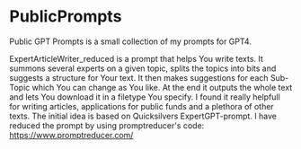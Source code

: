 # PublicPrompts
Public GPT Prompts is a small collection of my prompts for GPT4.

ExpertArticleWriter_reduced is a prompt that helps You write texts. It summons several experts on a given topic, splits the topics into bits and suggests a structure for Your text. It then makes suggestions for each Sub-Topic which You can change as You like. At the end it outputs the whole text and lets You download it in a filetype You specify. I found it really helpfull for writing articles, applications for public funds and a plethora of other texts. The initial idea is based on Quicksilvers ExpertGPT-prompt. I have reduced the prompt by using promptreducer's code: https://www.promptreducer.com/
